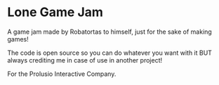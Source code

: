 # Lone Game Jam

A game jam made by Robatortas to himself, just for the sake of making games!

The code is open source so you can do whatever you want with it BUT always crediting me
in case of use in another project!

For the Prolusio Interactive Company.